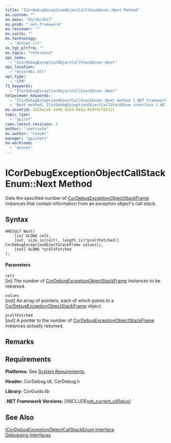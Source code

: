 ```yaml
---
title: "ICorDebugExceptionObjectCallStackEnum::Next Method"
ms.custom: ""
ms.date: "03/30/2017"
ms.prod: ".net-framework"
ms.reviewer: ""
ms.suite: ""
ms.technology: 
  - "dotnet-clr"
ms.tgt_pltfrm: ""
ms.topic: "reference"
api_name: 
  - "ICorDebugExceptionObjectCallStackEnum::Next"
api_location: 
  - "mscordbi.dll"
api_type: 
  - "COM"
f1_keywords: 
  - "ICorDebugExceptionObjectCallStackEnum::Next"
helpviewer_keywords: 
  - "ICorDebugExceptionObjectCallStackEnum::Next method [.NET Framework debugging]"
  - "Next method, ICorDebugExceptionObjectCallStackEnum interface [.NET Framework debugging]"
ms.assetid: 3328a2c0-1e48-4a54-802a-9b474cf82c21
topic_type: 
  - "apiref"
caps.latest.revision: 3
author: "rpetrusha"
ms.author: "ronpet"
manager: "wpickett"
ms.workload: 
  - "dotnet"
---
```

# ICorDebugExceptionObjectCallStackEnum::Next Method
Gets the specified number of [CorDebugExceptionObjectStackFrame](../../../../docs/framework/unmanaged-api/debugging/cordebugexceptionobjectstackframe-structure.md) instances that contain information from an exception object's call stack.  
  
## Syntax  
  
```  
HRESULT Next(  
    [in] ULONG celt,  
    [out, size_is(celt), length_is(*pceltFetched)] CorDebugExceptionObjectStackFrame values[],  
    [out] ULONG *pceltFetched  
);  
```  
  
#### Parameters  
 `celt`  
 [in] The number of [CorDebugExceptionObjectStackFrame](../../../../docs/framework/unmanaged-api/debugging/cordebugexceptionobjectstackframe-structure.md) instances to be retrieved.  
  
 `values`  
 [out] An array of pointers, each of which points to a [CorDebugExceptionObjectStackFrame](../../../../docs/framework/unmanaged-api/debugging/cordebugexceptionobjectstackframe-structure.md) object.  
  
 `pceltFetched`  
 [out] A pointer to the number of [CorDebugExceptionObjectStackFrame](../../../../docs/framework/unmanaged-api/debugging/cordebugexceptionobjectstackframe-structure.md) instances actually returned.  
  
## Remarks  
  
## Requirements  
 **Platforms:** See [System Requirements](../../../../docs/framework/get-started/system-requirements.md).  
  
 **Header:** CorDebug.idl, CorDebug.h  
  
 **Library:** CorGuids.lib  
  
 **.NET Framework Versions:** [!INCLUDE[net_current_v45plus](../../../../includes/net-current-v45plus-md.md)]  
  
## See Also  
 [ICorDebugExceptionObjectCallStackEnum Interface](../../../../docs/framework/unmanaged-api/debugging/icordebugexceptionobjectcallstackenum-interface.md)  
 [Debugging Interfaces](../../../../docs/framework/unmanaged-api/debugging/debugging-interfaces.md)
